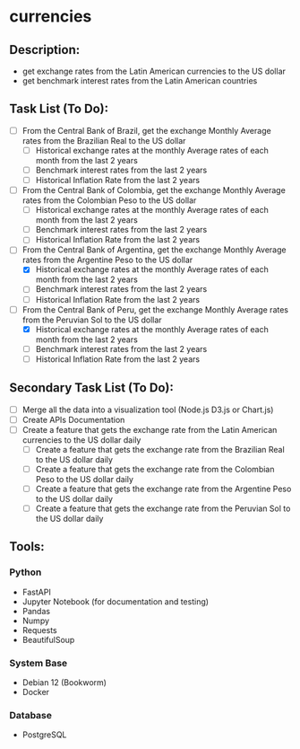 # currencies

## Description:
* get exchange rates from the Latin American currencies to the US dollar
* get benchmark interest rates from the Latin American countries

## Task List (To Do): 
-   [ ] From the Central Bank of Brazil, get the exchange Monthly Average rates from the Brazilian Real to the US dollar
    -   [ ] Historical exchange rates at the monthly Average rates of each month from the last 2 years
    -   [ ] Benchmark interest rates from the last 2 years
    -   [ ] Historical Inflation Rate from the last 2 years
-   [ ] From the Central Bank of Colombia, get the exchange Monthly Average rates from the Colombian Peso to the US dollar
    -  [ ] Historical exchange rates at the monthly Average rates of each month from the last 2 years
    -  [ ] Benchmark interest rates from the last 2 years
    -  [ ] Historical Inflation Rate from the last 2 years
-   [ ] From the Central Bank of Argentina, get the exchange Monthly Average rates from the Argentine Peso to the US dollar
    -  [x] Historical exchange rates at the monthly Average rates of each month from the last 2 years
    -  [ ] Benchmark interest rates from the last 2 years
    -  [ ] Historical Inflation Rate from the last 2 years
-   [ ] From the Central Bank of Peru, get the exchange Monthly Average rates from the Peruvian Sol to the US dollar
    -  [x] Historical exchange rates at the monthly Average rates of each month from the last 2 years
    -  [ ] Benchmark interest rates from the last 2 years
    -  [ ] Historical Inflation Rate from the last 2 years

## Secondary Task List (To Do):
-   [ ] Merge all the data into a visualization tool (Node.js D3.js or Chart.js)
-   [ ] Create APIs Documentation
-   [ ] Create a feature that gets the exchange rate from the Latin American currencies to the US dollar daily
    -  [ ] Create a feature that gets the exchange rate from the Brazilian Real to the US dollar daily
    -  [ ] Create a feature that gets the exchange rate from the Colombian Peso to the US dollar daily
    -  [ ] Create a feature that gets the exchange rate from the Argentine Peso to the US dollar daily
    -  [ ] Create a feature that gets the exchange rate from the Peruvian Sol to the US dollar daily
## Tools:
### Python
* FastAPI 
* Jupyter Notebook (for documentation and testing)
* Pandas
* Numpy
* Requests
* BeautifulSoup

### System Base
* Debian 12 (Bookworm)
* Docker

### Database
* PostgreSQL
